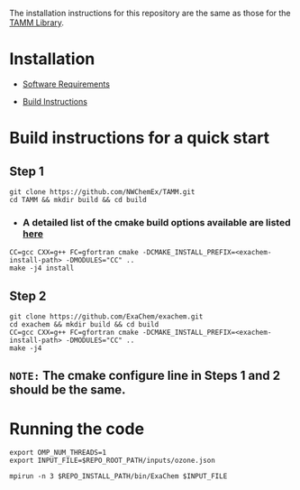 
The installation instructions for this repository are the same as those for the [TAMM Library](https://github.com/NWChemEx/TAMM).

Installation
=============
- [Software Requirements](https://tamm.readthedocs.io/en/latest/prerequisites.html)

- [Build Instructions](https://tamm.readthedocs.io/en/latest/install.html)

Build instructions for a quick start
=====================================
## Step 1
```
git clone https://github.com/NWChemEx/TAMM.git
cd TAMM && mkdir build && cd build
```
- ### A detailed list of the cmake build options available are listed [here](https://tamm.readthedocs.io/en/latest/install.html)
```
CC=gcc CXX=g++ FC=gfortran cmake -DCMAKE_INSTALL_PREFIX=<exachem-install-path> -DMODULES="CC" ..
make -j4 install
```

## Step 2
```
git clone https://github.com/ExaChem/exachem.git
cd exachem && mkdir build && cd build
CC=gcc CXX=g++ FC=gfortran cmake -DCMAKE_INSTALL_PREFIX=<exachem-install-path> -DMODULES="CC" ..
make -j4
```

## `NOTE:` The cmake configure line in Steps 1 and 2 should be the same.

Running the code
=================

```
export OMP_NUM_THREADS=1
export INPUT_FILE=$REPO_ROOT_PATH/inputs/ozone.json

mpirun -n 3 $REPO_INSTALL_PATH/bin/ExaChem $INPUT_FILE
```

